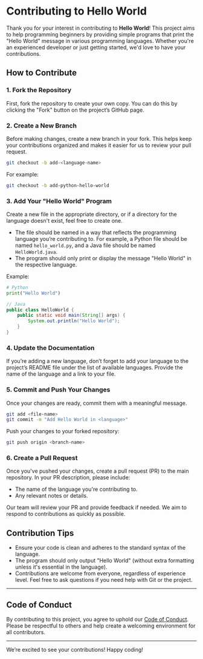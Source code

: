 # Contributing to Hello World

Thank you for your interest in contributing to **Hello World**! This project aims to help programming beginners by providing simple programs that print the "Hello World" message in various programming languages. Whether you're an experienced developer or just getting started, we'd love to have your contributions.

## How to Contribute

### 1. Fork the Repository
First, fork the repository to create your own copy. You can do this by clicking the "Fork" button on the project’s GitHub page.

### 2. Create a New Branch
Before making changes, create a new branch in your fork. This helps keep your contributions organized and makes it easier for us to review your pull request.

```bash
git checkout -b add-<language-name>
```

For example:
```bash
git checkout -b add-python-hello-world
```

### 3. Add Your "Hello World" Program
Create a new file in the appropriate directory, or if a directory for the language doesn't exist, feel free to create one.

- The file should be named in a way that reflects the programming language you’re contributing to. For example, a Python file should be named `hello_world.py`, and a Java file should be named `HelloWorld.java`.
- The program should only print or display the message "Hello World" in the respective language.

Example:
```python
# Python
print("Hello World")
```

```java
// Java
public class HelloWorld {
    public static void main(String[] args) {
        System.out.println("Hello World");
    }
}
```

### 4. Update the Documentation
If you’re adding a new language, don’t forget to add your language to the project’s README file under the list of available languages. Provide the name of the language and a link to your file.

### 5. Commit and Push Your Changes
Once your changes are ready, commit them with a meaningful message.

```bash
git add <file-name>
git commit -m "Add Hello World in <language>"
```

Push your changes to your forked repository:

```bash
git push origin <branch-name>
```

### 6. Create a Pull Request
Once you've pushed your changes, create a pull request (PR) to the main repository. In your PR description, please include:
- The name of the language you're contributing to.
- Any relevant notes or details.

Our team will review your PR and provide feedback if needed. We aim to respond to contributions as quickly as possible.

## Contribution Tips
- Ensure your code is clean and adheres to the standard syntax of the language.
- The program should only output "Hello World" (without extra formatting unless it's essential in the language).
- Contributions are welcome from everyone, regardless of experience level. Feel free to ask questions if you need help with Git or the project.

---

## Code of Conduct

By contributing to this project, you agree to uphold our [Code of Conduct](https://github.com/agnilondapakou/helloWorld/blob/main/CODE_OF_CONDUCT.md). Please be respectful to others and help create a welcoming environment for all contributors.

---

We’re excited to see your contributions! Happy coding!
